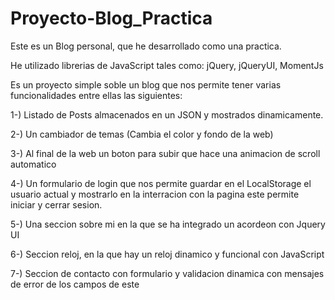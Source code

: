 # Proyecto-Blog_Practica
Este es un Blog personal, que he desarrollado como una practica.

He utilizado librerias de JavaScript tales como: jQuery, jQueryUI, MomentJs

Es un proyecto simple soble un blog que nos permite tener varias funcionalidades
entre ellas las siguientes:



1-) Listado de Posts almacenados en un JSON y mostrados dinamicamente.

2-) Un cambiador de temas (Cambia el color y fondo de la web)

3-) Al final de la web un boton para subir que hace una animacion de scroll automatico

4-) Un formulario de login que nos permite guardar en el LocalStorage el usuario actual y mostrarlo en la interracion con la pagina
    este permite iniciar y cerrar sesion.

5-) Una seccion sobre mi en la que se ha integrado un acordeon con Jquery UI

6-) Seccion reloj, en la que hay un reloj dinamico y funcional con JavaScript

7-) Seccion de contacto con formulario y validacion dinamica con mensajes de error de los campos de este
